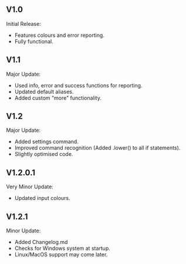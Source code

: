 ## V1.0
Initial Release:
* Features colours and error reporting.
* Fully functional.

## V1.1
Major Update:
* Used info, error and success functions for reporting.
* Updated default aliases.
* Added custom "more" functionality.

## V1.2
Major Update:
* Added settings command.
* Improved command recognition (Added .lower() to all if statements).
* Slightly optimised code.

## V1.2.0.1
Very Minor Update:
* Updated input colours.

## V1.2.1
Minor Update:
* Added Changelog.md
* Checks for Windows system at startup.
* Linux/MacOS support may come later.